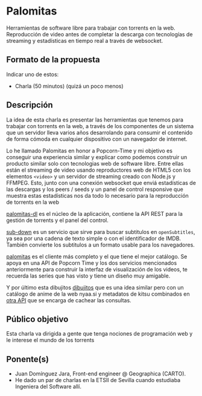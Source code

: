 # Palomitas

Herramientas de software libre para trabajar con torrents en la web.
Reproducción de video antes de completar la descarga con tecnologías de streaming y estadísticas en tiempo real a través de websocket.

## Formato de la propuesta

Indicar uno de estos:

* Charla (50 minutos) (quizá un poco menos)

## Descripción

La idea de esta charla es presentar las herramientas que tenemos para trabajar con torrents en la web, a través de los componentes de un sistema que un servidor lleva varios años desarrolando para consumir el contenido de forma cómoda en cualquier dispositivo con un navegador de internet.

Lo he llamado Palomitas en honor a Popcorn-Time y mi objetivo es conseguir una experiencia similar y explicar como podemos construir un producto similar solo con tecnologias web de software libre. Entre ellas están el streaming de video usando reproductores web de HTML5 con los elementos `<video>` y un servidor de streaming creado con Node.js y FFMPEG. Esto, junto con una conexión websocket que enviá estadísticas de las descargas y los peers / seeds y un panel de control responsive que muestra estas estadísticas nos da todo lo necesario para la reproducción de torrents en la web

[palomitas-dl](https://github.com/juandjara/palomitas-dl) es el núcleo de la aplicación, contiene la API REST para la gestión de torrents y el panel del control.

[sub-down](https://github.com/juandjara/sub-down) es un servicio que sirve para buscar subtitulos en `openSubtitles`, ya sea por una cadena de texto simple o con el identificador de IMDB. También convierte los subtitulos a un formato usable para los navegadores.

[palomitas](https://github.com/juandjara/palomitas) es el cliente más completo y el que tiene el mejor catálogo. Se apoya en una API de Popcorn Time y los dos servicios mencionados anteriormente para construir la interfaz de visualización de los videos, te recuerda las series que has visto y tiene un diseño muy amigable.

Y por último esta dibujitos [dibujitos](https://github.com/juandjara/dibujitos) que es una idea similar pero con un catálogo de anime de la web nyaa.si y metadatos de kitsu combinados en [otra API](https://github.com/juandjara/dibujitos-api) que se encarga de cachear las consultas.

## Público objetivo

Esta charla va dirigida a gente que tenga nociones de programación web y le interese el mundo de los torrents

## Ponente(s)

* Juan Domínguez Jara, Front-end engineer @ Geographica (CARTO).
* He dado un par de charlas en la ETSII de Sevilla cuando estudiaba Ingeniera del Software allí.

